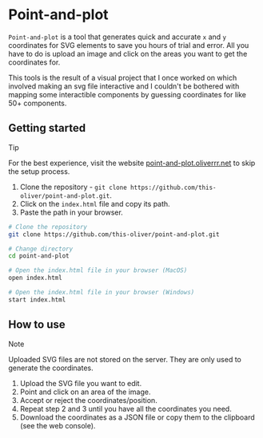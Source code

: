 # Point-and-plot

`Point-and-plot` is a tool that generates quick and accurate `x` and `y` coordinates for SVG elements to save you hours of trial and error. All you have to do is upload an image and click on the areas you want to get the coordinates for.

This tools is the result of a visual project that I once worked on which involved making an svg file interactive and I couldn't be bothered with mapping some interactible components by guessing coordinates for like 50+ components.

## Getting started

> [!TIP]
> For the best experience, visit the website [point-and-plot.oliverrr.net](https://point-and-plot.oliverrr.net) to skip the setup process.

1. Clone the repository - `git clone https://github.com/this-oliver/point-and-plot.git`.
2. Click on the `index.html` file and copy its path.
3. Paste the path in your browser.

```bash
# Clone the repository
git clone https://github.com/this-oliver/point-and-plot.git

# Change directory
cd point-and-plot

# Open the index.html file in your browser (MacOS)
open index.html

# Open the index.html file in your browser (Windows)
start index.html
```

## How to use

> [!NOTE]
> Uploaded SVG files are not stored on the server. They are only used to generate the coordinates.

1. Upload the SVG file you want to edit.
2. Point and click on an area of the image.
3. Accept or reject the coordinates/position.
4. Repeat step 2 and 3 until you have all the coordinates you need.
5. Download the coordinates as a JSON file or copy them to the clipboard (see the web console).
